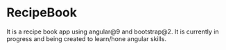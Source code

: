 # RecipeBook
It is a recipe book app using angular@9 and bootstrap@2. It is currently in progress and being created to learn/hone angular skills.
